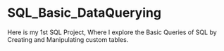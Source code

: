 # SQL_Basic_DataQuerying
Here is my 1st SQL Project, Where I explore the Basic Queries of SQL  by Creating and Manipulating custom tables.
